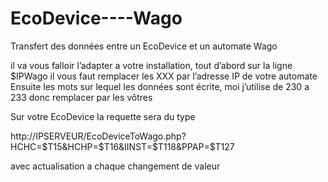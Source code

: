 EcoDevice----Wago
=================

Transfert des données entre un EcoDevice et un automate Wago

il va vous falloir l’adapter a votre installation, tout d’abord sur la ligne $IPWago il vous faut remplacer les XXX par l’adresse IP de votre automate
Ensuite les mots sur lequel les données sont écrite, moi j’utilise de 230 a 233 donc remplacer par les vôtres


Sur votre EcoDevice la requette sera du type

http://IPSERVEUR/EcoDeviceToWago.php?HCHC=$T15&HCHP=$T16&IINST=$T118&PPAP=$T127

avec actualisation a chaque changement de valeur
